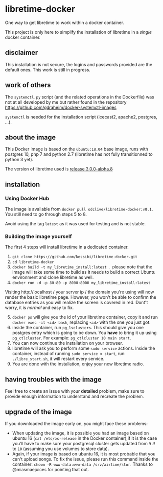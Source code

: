 # libretime-docker

One way to get libretime to work within a docker container.

This project is only here to simplify the installation of libretime in a
*single* docker container.

## disclaimer

This installation is not secure, the logins and passwords provided are the
default ones. This work is still in progress.

## work of others

The `systemctl.py` script (and the related operations in the Dockerfile) was not
at all developed by me but rather found in the repository
https://github.com/gdraheim/docker-systemctl-images

`systemctl` is needed for the installation script (icecast2, apache2, postgres,
...).

## about the image

This Docker image is based on the `ubuntu:18.04` base image, runs with postgres
10, php 7 and python 2.7 (libretime has not fully transitionned to python 3
yet).

The version of libretime used is [release 3.0.0-alpha.8](https://github.com/LibreTime/libretime/releases/tag/3.0.0-alpha.8)

## installation

### Using Docker Hub

The image is available from `docker pull odclive/libretime-docker:v0.1`.
You still need to go through steps 5 to 8.

Avoid using the tag `latest` as it was used for testing and is not stable.

### Building the image yourself

The first 4 steps will install libretime in a dedicated container.

1. `git clone https://github.com/kessibi/libretime-docker.git`
2. `cd libretime-docker`
3. `docker build -t my_libretime_install:latest .` please note that the image
will take some time to build as it needs to build a correct Ubuntu environment
and clone libretime as well.
4. `docker run -d -p 80:80 -p 8000:8000 my_libretime_install:latest`

Visiting http://localhost / your server ip / the domain you're using will now
render the basic libretime page. However, you won't be able to confirm the
database entries as you will realize the screen is covered in red. Dont't worry,
it is *normal* and easy to fix.

5. `docker ps` will give you the id of your libretime container, copy it and run
`docker exec -it <id> bash`, replacing `<id>` with the one you just got.
6. inside the container, run `pg_lsclusters`. This should give you one postgres
entry which is going to be down. You __have__ to bring it up using
`pg_ctlcluster`. For example: `pg_ctlcluster 10 main start`.
7. You can now continue the installation on your browser.
8. libretime will ask you to perform some `sudo service` actions. Inside the
container, instead of running `sudo service x start`, run `./libre_start.sh`, it
will restart every service.
9. You are done with the installation, enjoy your new libretime radio.

## having troubles with the image

Feel free to create an issue with your __detailed__ problem, make sure to
provide enough information to understand and recreate the problem.

## upgrade of the image

If you downloaded the image early on, you might face these problems:

  - When updating the image, it is possible you had an image based on ubuntu 16
  (`cat /etc/os-release` in the Docker container),if it is the case you'll have
  to make sure your postgresql cluster gets updated from `9.5` to `10` (assuming
  you use volumes to store data).
  - Again, if your image is based on ubuntu 16, it is most probable that you
  can't upload songs. To fix the issue, please run this command inside the
  container: `chown -R www-data:www-data /srv/airtime/stor`.
  Thanks to @miasmaejuices for pointing that out.
